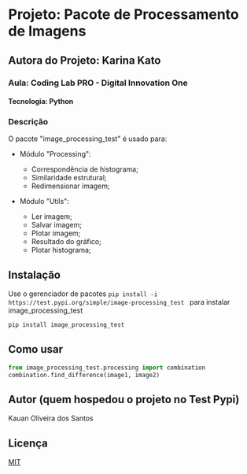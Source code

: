 # Projeto: Pacote de Processamento de Imagens
## Autora do Projeto: Karina Kato
### Aula: Coding Lab PRO - Digital Innovation One

#### Tecnologia: Python

### Descrição
O pacote "image_processing_test" é usado para:

- Módulo "Processing":
  - Correspondência de histograma;
  - Similaridade estrutural;
  - Redimensionar imagem;

- Módulo "Utils":
  - Ler imagem;
  - Salvar imagem;
  - Plotar imagem;
  - Resultado do gráfico;
  - Plotar histograma;

## Instalação

Use o gerenciador de pacotes ```pip install -i https://test.pypi.org/simple/image-processing_test ``` para instalar image_processing_test

```bash
pip install image_processing_test
```

## Como usar

```python
from image_processing_test.processing import combination
combination.find_difference(image1, image2)
```

## Autor (quem hospedou o projeto no Test Pypi)
Kauan Oliveira dos Santos

## Licença
[MIT](https://choosealicense.com/licenses/mit/)
